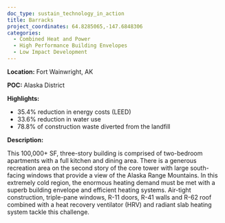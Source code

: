 ```yaml
---
doc_type: sustain_technology_in_action
title: Barracks
project_coordinates: 64.8285065,-147.6848306
categories:
  - Combined Heat and Power
  - High Performance Building Envelopes
  - Low Impact Development
---
```


**Location:** Fort Wainwright, AK

**POC:** Alaska District

**Highlights:**

- 35.4% reduction in energy costs (LEED)
- 33.6% reduction in water use
- 78.8% of construction waste diverted from the landfill

**Description:**

This 100,000+ SF, three-story building is comprised of two-bedroom apartments with a full kitchen and dining area. There is a generous recreation area on the second story of the core tower with large south-facing windows that provide a view of the Alaska Range Mountains. In this extremely cold region, the enormous heating demand must be met with a superb building envelope and efficient heating systems. Air-tight construction, triple-pane windows, R-11 doors, R-41 walls and R-62 roof combined with a heat recovery ventilator (HRV) and radiant slab heating system tackle this challenge.
